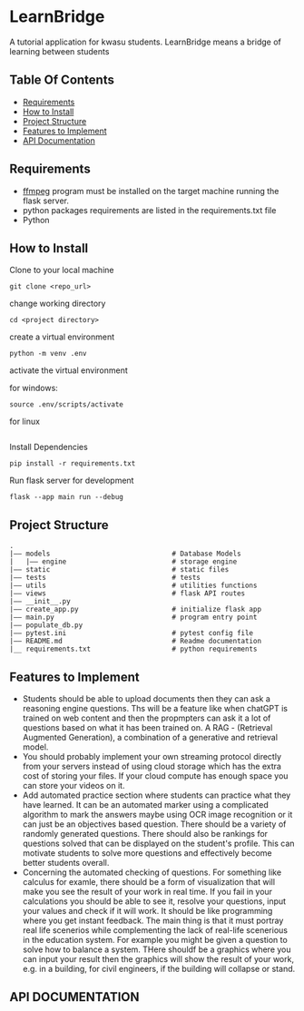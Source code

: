 # LearnBridge

A tutorial application for kwasu students. LearnBridge means a bridge of learning between students

## Table Of Contents

- [Requirements](#requirements)
- [How to Install](#how-to-install)
- [Project Structure](#project-structure)
- [Features to Implement](#features-to-implement)
- [API Documentation](#api-documentation)

## Requirements

- [ffmpeg](https://www.ffmpeg.org/) program must be installed on the target machine running the flask server.
- python packages requirements are listed in the requirements.txt file
- Python

## How to Install

Clone to your local machine

```shell
git clone <repo_url>
```

change working directory

```shell
cd <project directory>
```

create a virtual environment

```shell
python -m venv .env
```

activate the virtual environment

for windows:

```shell
source .env/scripts/activate
```

for linux

```shell

```

Install Dependencies

```shell
pip install -r requirements.txt
```

Run flask server for development

```shell
flask --app main run --debug
```

## Project Structure

```text
.
|—— models                              # Database Models
|   |—— engine                          # storage engine
|—— static                              # static files
|—— tests                               # tests
|—— utils                               # utilities functions
|—— views                               # flask API routes
|—— __init__.py
|—— create_app.py                       # initialize flask app
|—— main.py                             # program entry point
|—— populate_db.py
|—— pytest.ini                          # pytest config file
|—— README.md                           # Readme documentation
|__ requirements.txt                    # python requirements
```

## Features to Implement

- Students should be able to upload documents then they can ask a reasoning engine questions. Ths will be a feature like when chatGPT is trained on web content and then the propmpters can ask it a lot of questions based on what it has been trained on. A RAG - (Retrieval Augmented Generation), a combination of a generative and retrieval model.
- You should probably implement your own streaming protocol directly from your servers instead of using cloud storage which has the extra cost of storing your files. If your cloud compute has enough space you can store your videos on it.
- Add automated practice section where students can practice what they have learned. It can be an automated marker using a complicated algorithm to mark the answers maybe using OCR image recognition or it can just be an objectives based question. There should be a variety of randomly generated questions. There should also be rankings for questions solved that can be displayed on the student's profile. This can motivate students to solve more questions and effectively become better students overall.
- Concerning the automated checking of questions. For something like calculus for examle, there should be a form of visualization that will make you see the result of your work in real time. If you fail in your calculations you should be able to see it, resolve your questions, input your values and check if it will work. It should be like programming where you get instant feedback. The main thing is that it must portray real life scenerios while complementing the lack of real-life scenerious in the education system. For example you might be given a question to solve how to balance a system. THere shouldf be a graphics where you can input your result then the graphics will show the result of your work, e.g. in a building, for civil engineers, if the building will collapse or stand.

## API DOCUMENTATION
